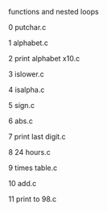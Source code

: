 functions and nested loops

0 putchar.c

1 alphabet.c

2 print alphabet x10.c

3 islower.c

4 isalpha.c

5 sign.c

6 abs.c

7 print last digit.c

8 24 hours.c

9 times table.c

10 add.c

11 print to 98.c
